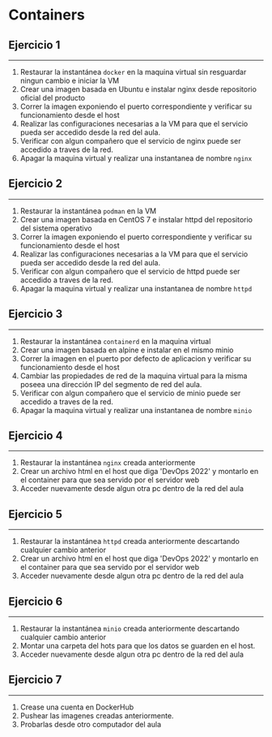 # Containers

## **Ejercicio 1**
---

1. Restaurar la instantánea `docker` en la maquina virtual sin resguardar ningun cambio e iniciar la VM
2. Crear una imagen basada en Ubuntu e instalar nginx desde repositorio oficial del producto
3. Correr la imagen exponiendo el puerto correspondiente y verificar su funcionamiento desde el host
4. Realizar las configuraciones necesarias a la VM para que el servicio pueda ser accedido desde la red del aula.
5. Verificar con algun compañero que el servicio de nginx puede ser accedido a traves de la red.
6. Apagar la maquina virtual y realizar una instantanea de nombre `nginx`

## **Ejercicio 2**
---

1. Restaurar la instantánea `podman` en la VM
2. Crear una imagen basada en CentOS 7 e instalar httpd del repositorio del sistema operativo
3. Correr la imagen exponiendo el puerto correspondiente y verificar su funcionamiento desde el host
4. Realizar las configuraciones necesarias a la VM para que el servicio pueda ser accedido desde la red del aula.
5. Verificar con algun compañero que el servicio de httpd puede ser accedido a traves de la red.
6. Apagar la maquina virtual y realizar una instantanea de nombre `httpd`

## **Ejercicio 3**
---

1. Restaurar la instantánea `containerd` en la maquina virtual
2. Crear una imagen basada en alpine e instalar en el mismo minio
3. Correr la imagen en el puerto por defecto de aplicacion y verificar su funcionamiento desde el host
4. Cambiar las propiedades de red de la maquina virtual para la misma poseea una dirección IP del segmento de red del aula.
5. Verificar con algun compañero que el servicio de minio puede ser accedido a traves de la red.
6. Apagar la maquina virtual y realizar una instantanea de nombre `minio`

## **Ejercicio 4**
---

1. Restaurar la instantánea `nginx` creada anteriormente
2. Crear un archivo html en el host que diga 'DevOps 2022' y montarlo en el container para que sea servido por el servidor web
3. Acceder nuevamente desde algun otra pc dentro de la red del aula

## **Ejercicio 5**
---

1. Restaurar la instantánea `httpd` creada anteriormente descartando cualquier cambio anterior
2. Crear un archivo html en el host que diga 'DevOps 2022' y montarlo en el container para que sea servido por el servidor web
3. Acceder nuevamente desde algun otra pc dentro de la red del aula

## **Ejercicio 6**
---

1. Restaurar la instantánea `minio` creada anteriormente descartando cualquier cambio anterior
2. Montar una carpeta del hots para que los datos se guarden en el host.
3. Acceder nuevamente desde algun otra pc dentro de la red del aula

## **Ejercicio 7**
---

1. Crease una cuenta en DockerHub
2. Pushear las imagenes creadas anteriormente.
3. Probarlas desde otro computador del aula